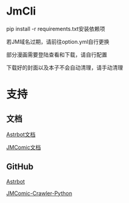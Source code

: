# JmCli

pip install -r requirements.txt安装依赖项

若JM域名过期，请前往option.yml自行更换

部分漫画需要登陆查看和下载，请自行配置

下载好的封面以及本子不会自动清理，请手动清理
# 支持
## 文档
[Astrbot文档](https://astrbot.app/what-is-astrbot.html)

[JMComic文档](https://jmcomic.readthedocs.io/zh-cn/latest/)

## GitHub
[Astrbot](https://github.com/AstrBotDevs/AstrBot)

[JMComic-Crawler-Python](https://github.com/hect0x7/JMComic-Crawler-Python)
